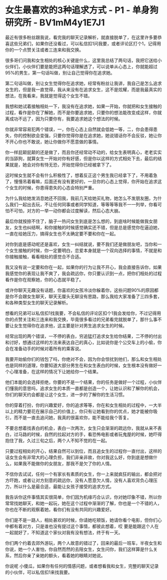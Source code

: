 # 女生最喜欢的3种追求方式 - P1 - 单身狗研究所 - BV1mM4y1E7J1

最近有很多粉丝跟我说，看完我的聊天记录解析，就直接脱单了，在这里许多要恭喜这些兄弟们，如果你还没看过，可以私信扣1问我要，或者评论区打个1，记得用你的一个点赞关注或者三连来和我交换。

很多哥们问我和女生相处的核心关键是什么，这里我总结了两句话，我把它送给小伙伴们，小伙伴们要是能把这两句话理解透了，可以说单从心态上，你就能超过95%的男生，第一句话叫做，别让自己觉得你在追求她。

第二句话叫做，别让女生觉得你在追求她，经常有粉丝让我讲，我自己是怎么追求女生的，但是我一直觉得，我从来没有在追求女生，这不是炫耀，而是我最真实的想法，在我看来，我就是觉得这个女生不错。

我想和她试着接触相处一下，我没有在追求她，如果一开始，你就把和女生接触的过程，看作是你在了解她，而不是你要追求她，只要你的想法能改变成这样，你就离成功不远了，因为只要你有，我要追求她这个想法的时候。

你就非常容易犯两个错误，一，你在心态上自然就会低她一等，二，你会患得患失，你的控制欲会变强，只要你觉得你是在追求她，她说错话你不会反驳，她让你不开心你也不敢说，她让你做你不愿意做的事情。

你一样屁颠屁颠的还是做了，而且你还经常动不动的，给女生表明真心，老老实实的当舔狗，就算女生一开始对你有好感，但是你以这样的方式相处下去，最后的结果就是，她会对你有恃无恐，开始觉得你已经被拿下了。

这时候女生就不会有什么积极性了，想着反正这个男生我已经拿下了，不用着急了，慢慢吊着看嘛，后面还有没有更好的，一旦你的心态上觉得，你开始在追求这个女生的时候，你患得患失的心态会特别严重。

为什么我给她发消息她还不回我，我前几天给她买礼物，她怎么不发朋友圈，为什么我们一起出去玩，不让任何同事或者同学知道，等等等等我不一一列举，你看可怕不可怕，对方的一举一动你都会过度解读，然后心态大崩。

最后你就按捺不住了，脑子一热问女生到底是怎么想的，到底啥时候能做我女朋友，女生也纠结啊，和你接触的时候感觉确实还不错，但是总是感觉你在逼迫她，一直在给她压力，搞得女生也不太确定要不要和你在一起。

对你到底是感动呢还是喜欢，女生一纠结就说，要不我们还是做朋友吧，当你和一个女生接触的时候，你一定要明白，恋爱本身就是一个双向选择的事情，不就是和你接触接触，看看相处的感觉合不合适。

我又没有说一定要和你在一起，如果你的行为让我不开心，我会直接告诉你，如果我感觉你的表现让我不爽了，我会疏远你，你只要认识到一点，把你们相处的过程看作是你在观察她，你的心态就平稳了。

或许你聊天无趣没有话题，你喜欢的女孩冷淡你躲着你，这些问题90%的原因都是你不会跟女生聊天，聊天无厘头无聊没有思路，那么我给大家准备了三四多套，和各种类型女生的聊天记录解析。

想看的兄弟可以私信扣1找我要，不会私信的评论区扣个1我会发给你，不过记得用你的点赞关注和三连来和我交换，毕竟很多看过的兄弟看完就脱单了，那什么事不要让女生觉得你在追求他，这主要是针对男生追求女生的时候。

经常出现的两个错误，一不停的表白，穷追猛打追求女生给你结果，二不停的付出和讨好，想通过这样的方法来表达自己的真心，比如说你是个公交车上的小偷，你会在准备动手的时候对着所有的乘客说。

我要开始偷你们的钱包了吗，你绝对不会，因为你会惊扰到他们，那么和女生相处也是同样的道理，你要知道大部分男生在和女生表白的时候，女生根本没有做好一个心理准备，在这样的情况下让她给你一个结果。

他们本能的会选择拒绝，你要的不是一个结果，你的任务是做好一个过程，小伙伴们懂我的意思吗，追求女生的本质一直都是创造一个，让她认识和了解你的机会，你们的聊天约会都是让这个女生，进一步的了解你的生活习惯。

你的穿着打扮，你的兴趣爱好，你的追求等等，你在和女生相处的过程中，一大半以上的精力要花在展示自己的价值上，你只有让她看到你的优点，她才能被你吸引，而不是一直去追问她，我真的很喜欢你，能不能给我个答复。

不要总想着找表白的机会，表白一次两次，女生只会渐渐的疏远你，我就从来不表白，过马路的时候，自然的拉起对方的手，看恐怖电影或者玩鬼屋的时候，她吓得抱住了我，久过三旬之后，两个人不知不觉的在一起。

只要过程相处的开心，结果自然可以到位，而且追女生的过程你一直付出，这样的话女生会有非常大的心理负担，我们非亲非故，你对我这么好，你到底是想做什么，如果我不能做你的女朋友，那我不是欠了你的人情。

不信你去试试，任何一个有家长有素质的女生，你一上来就疯狂的输出，都会把对方吓跑，或者让对方刻意的疏远你，没有人愿意欠人情，没有人喜欢背负心理压力，所以什么是最合适，最能让女孩子接受的追求方式。

我告诉你这件事情其实很简单，你们因为机缘巧合认识，你对她印象不错，所以你常常找她聊天，和她一起玩，她在这个过程中渐渐的了解，你也是一个不错的人，你也在不断的观察着她，看你们有没有共同的兴趣爱好。

你们是不是一路人，相处甚欢的时候，你请她吃顿饭，她请你看个电影，但你们心中都有着对方，只是谁也没有提过这个事情，都彼此想着，哎 要是能跟这个人在一起就好了，不知道这个家伙对我有没有想法，终于有一天。

你们两个约着去郊外游玩，两个人故意的错过了，回来的最后一班车，半夜女生和你说，她一个人害怕，你自然而然的去陪女生，女生问你，我们这样算是什么关系，然后你亲了亲她的额头，看着她的眼睛对她说。

你说呢 小傻瓜，如果你有任何的情感问题，或者想看我和女生，完整的聊天记录的小伙伴，可以私信扣1来找我要。

